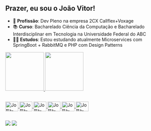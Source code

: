 ## Prazer, eu sou o João Vitor!

- 💼 **Profissão**: Dev Pleno na empresa 2CX Callflex+Voxage
- 📚 **Curso**: Bacharelado Ciência da Computação e Bacharelado Interdisciplinar em Tecnologia na Universidade Federal do ABC
- 👨‍💻 **Estudos**: Estou estudando atualmente Microservices com SpringBoot + RabbitMQ e PHP com Design Patterns

<div>
  <a href = "https://beacons.ai/JoaoSantos6">
  <img height="120em" src="https://github-readme-stats.vercel.app/api?username=JoaoSantos6&show_icons=true&theme=dark&include_all_commits=true&count_private=true"/>
  <img height="120em" src="https://github-readme-stats.vercel.app/api/top-langs/?username=JoaoSantos6&layout=compact&langs_count=16&theme=dark"/>
</div>

<div style="display: inline_block"><br>

  <img align="center" alt="Jotta-Python" height="30" width="40" src="https://devicon-website.vercel.app/api/python/original.svg"></img>
  <img align="center" alt="Jotta-NodeJS" height="30" width="40" src="https://cdn.jsdelivr.net/gh/devicons/devicon@latest/icons/nodejs/nodejs-plain-wordmark.svg">
  <img align="center" alt="Jotta-Java" height="30" width="40" src="https://cdn.jsdelivr.net/gh/devicons/devicon@latest/icons/java/java-original-wordmark.svg">
  <img align="center" alt="Jotta-Lua" height="30" width="40" src="https://cdn.jsdelivr.net/gh/devicons/devicon@latest/icons/lua/lua-original.svg">
  <img align="center" alt="Jotta-SQL" height="30" width="40" src="https://cdn.jsdelivr.net/gh/devicons/devicon/icons/microsoftsqlserver/microsoftsqlserver-plain-wordmark.svg">
  <img align="center" alt="Jotta-PHP" height="30" width="40" src="https://cdn.jsdelivr.net/gh/devicons/devicon@latest/icons/php/php-original.svg">
</div>

##

<div>
<a href="https://www.linkedin.com/in/joao-vitor-o-06/" target="_blank"><img src="https://img.shields.io/badge/LinkedIn-0077B5?style=for-the-badge&logo=linkedin&logoColor=white"></a>
<a href="mailto:jvoliveiravitor71@gmail.com" target="_blank"><img src="https://img.shields.io/badge/Gmail-D14836?style=for-the-badge&logo=gmail&logoColor=white"></a>
</div>
